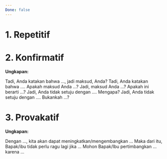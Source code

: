 ```yaml
---
Done: false
---
```


# 1. Repetitif

# 2. Konfirmatif

**Ungkapan:**

Tadi, Anda katakan bahwa …, jadi maksud, Anda?
Tadi, Anda katakan bahwa …. Apakah maksud Anda …?
Jadi, maksud Anda …? Apakah ini berarti …?
Jadi, Anda tidak setuju dengan …. Mengapa?
Jadi, Anda tidak setuju dengan …. Bukankah …?

# 3. Provakatif

**Ungkapan:**

Dengan …, kita akan dapat meningkatkan/mengembangkan …
Maka dari itu, Bapak/ibu tidak perlu ragu lagi jika …
Mohon Bapak/Ibu pertimbangkan … karena …

